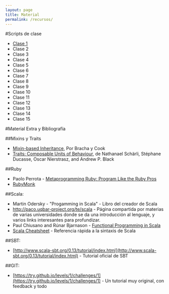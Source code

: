 ```yaml
---
layout: page
title: Material
permalink: /recursos/
---
```


#Scripts de clase

* [Clase 1]()
* Clase 2
* Clase 3
* Clase 4
* Clase 5
* Clase 6
* Clase 7
* Clase 8
* Clase 9
* Clase 10
* Clase 11
* Clase 12
* Clase 13
* Clase 14
* Clase 15

#Material Extra y Bibliografía

##Mixins y Traits

- [Mixin-based Inheritance](http://citeseerx.ist.psu.edu/viewdoc/download?doi=10.1.1.128.8192&rep=rep1&type=pdf), Por Bracha y Cook
- [Traits: Composable Units of Behaviour](http://scg.unibe.ch/archive/papers/Scha03aTraits.pdf), de Nathanael Schärli, Stéphane Ducasse, Oscar Nierstrasz, and Andrew P. Black

##Ruby

- Paolo Perrota - [Metaprogramming Ruby: Program Like the Ruby Pros](https://pragprog.com/book/ppmetr/metaprogramming-ruby)
- [RubyMonk](https://rubymonk.com/)

##Scala:
- Martin Odersky - "Progamming in Scala" - Libro del creador de Scala
- http://paco.uqbar-project.org/te/scala - Página compartida por materias de varias universidades donde se da una introducción al lenguaje, y varios links interesantes para profundizar.
- Paul Chiusano and Rúnar Bjarnason - [Functional Programming in Scala](http://www.manning.com/bjarnason/)
- [Scala Cheatsheet](http://docs.scala-lang.org/cheatsheets/) - Referencia rápida a la sintaxis de Scala

##SBT:
- [http://www.scala-sbt.org/0.13/tutorial/index.html](http://www.scala-sbt.org/0.13/tutorial/index.html) - Tutorial oficial de SBT

##GIT:
- [https://try.github.io/levels/1/challenges/1](https://try.github.io/levels/1/challenges/1) - Un tutorial muy original, con feedback y todo

